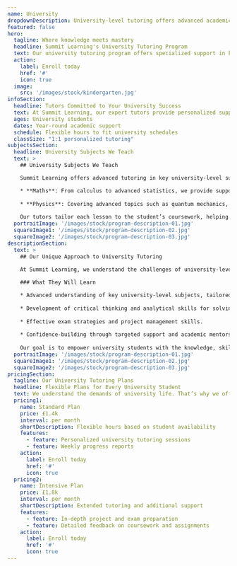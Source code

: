 ```yaml
---
name: University
dropdownDescription: University-level tutoring offers advanced academic support for students pursuing higher education, specializing in key subjects to ensure success in challenging coursework and exams.
featured: false
hero:
  tagline: Where knowledge meets mastery
  headline: Summit Learning's University Tutoring Program
  text: Our university tutoring program offers specialized support in key subjects to help students succeed in their higher education studies. We provide personalized guidance to ensure academic excellence in challenging university courses.
  action:
    label: Enroll today
    href: '#'
    icon: true
  image:
    src: '/images/stock/kindergarten.jpg'
infoSection:
  headline: Tutors Committed to Your University Success
  text: At Summit Learning, our expert tutors provide personalized support for university students, ensuring they excel in their studies. Our tutoring focuses on deep understanding, critical thinking, and academic achievement, tailored to each student’s course and learning needs.
  ages: University students
  dates: Year-round academic support
  schedule: Flexible hours to fit university schedules
  classSize: "1:1 personalized tutoring"
subjectsSection:
  headline: University Subjects We Teach
  text: >
    ## University Subjects We Teach

    Summit Learning offers advanced tutoring in key university-level subjects, specializing in:

    * **Maths**: From calculus to advanced statistics, we provide support in core and specialized university maths courses.
    
    * **Physics**: Covering advanced topics such as quantum mechanics, thermodynamics, and electromagnetism to ensure a deep understanding of key physics concepts.
    
    Our tutors tailor each lesson to the student’s coursework, helping them develop the analytical and problem-solving skills necessary for success in university-level exams and projects.
  portraitImage: '/images/stock/program-description-01.jpg'
  squareImage1: '/images/stock/program-description-02.jpg'
  squareImage2: '/images/stock/program-description-03.jpg'
descriptionSection:
  text: >
    ## Our Unique Approach to University Tutoring
    
    At Summit Learning, we understand the challenges of university-level coursework and are dedicated to helping students excel. Our tutoring program focuses on providing deep subject knowledge, practical skills, and critical thinking to ensure students succeed in their academic goals.

    ### What They Will Learn

    * Advanced understanding of key university-level subjects, tailored to their course material.
    
    * Development of critical thinking and analytical skills for solving complex problems.
    
    * Effective exam strategies and project management skills.
    
    * Confidence-building through targeted support and academic mentorship.
    
    Our goal is to empower university students with the knowledge, skills, and confidence they need to excel in their coursework and exams. Whether tackling difficult concepts or preparing for exams, our tutors provide the support needed to succeed at the highest level.
  portraitImage: '/images/stock/program-description-01.jpg'
  squareImage1: '/images/stock/program-description-02.jpg'
  squareImage2: '/images/stock/program-description-03.jpg'
pricingSection:
  tagline: Our University Tutoring Plans
  headline: Flexible Plans for Every University Student
  text: We understand the demands of university life. That’s why we offer flexible tutoring plans designed to fit your schedule and academic needs.
  pricing1:
    name: Standard Plan
    price: £1.4k
    interval: per month
    shortDescription: Flexible hours based on student availability
    features:
      - feature: Personalized university tutoring sessions
      - feature: Weekly progress reports
    action:
      label: Enroll today
      href: '#'
      icon: true
  pricing2:
    name: Intensive Plan
    price: £1.8k
    interval: per month
    shortDescription: Extended tutoring and additional support
    features:
      - feature: In-depth project and exam preparation
      - feature: Detailed feedback on coursework and assignments
    action:
      label: Enroll today
      href: '#'
      icon: true
---
```

